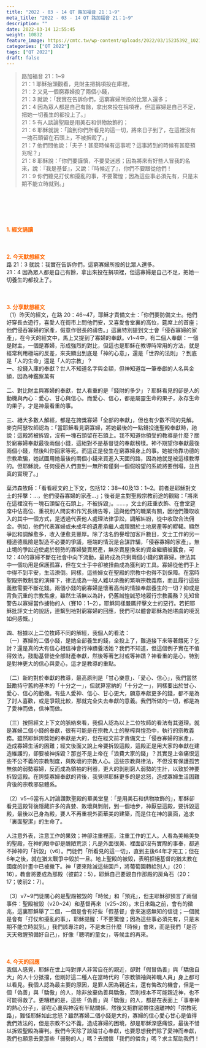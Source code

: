 ```yaml
---
title: "2022 - 03 - 14 QT 路加福音 21：1~9"
meta_title: "2022 - 03 - 14 QT 路加福音 21：1~9"
description: ""
date: 2022-03-14 12:55:45
weight: 10832
feature_image: https://cmtc.tw/wp-content/uploads/2022/03/15235392_10211799862337740_180693556567566654_o-1.webp
categories: ["QT 2022"]
tags: ["QT 2022"]
draft: false
---
```


<blockquote>路加福音 21：1~9<br />
21：1 耶穌抬頭觀看，見財主把捐項投在庫裡，<br />
21：2 又見一個窮寡婦投了兩個小錢，<br />
21：3 就說：「我實在告訴你們，這窮寡婦所投的比眾人還多；<br />
21：4 因為眾人都是自己有餘，拿出來投在捐項裡，但這寡婦是自己不足，把她一切養生的都投上了。」<br />
21：5 有人談論聖殿是用美石和供物妝飾的；<br />
21：6 耶穌就說：「論到你們所看見的這一切，將來日子到了，在這裡沒有一塊石頭留在石頭上，不被拆毀了。」<br />
21：7 他們問他說：「夫子！甚麼時候有這事呢？這事將到的時候有甚麼預兆呢？」<br />
21：8 耶穌說：「你們要謹慎，不要受迷惑；因為將來有好些人冒我的名來，說：『我是基督』，又說：『時候近了』，你們不要跟從他們！<br />
21：9 你們聽見打仗和擾亂的事，不要驚惶；因為這些事必須先有，只是末期不能立時就到。」</blockquote><br />
&nbsp;<br />
<br />
&nbsp;<br />
<br />
<span style="color: #ff6600;"><strong>1. </strong><strong>經文誦讀</strong></span><br />
<br />
<span style="color: #ff6600;"><strong> </strong></span><br />
<br />
<span style="color: #ff6600;"><strong>2. 今天默想</strong><strong>經文<br />
</strong></span>路 21：3 就說：我實在告訴你們，這窮寡婦所投的比眾人還多。<br />
21：4 因為眾人都是自己有餘，拿出來投在捐項裡，但這寡婦是自己不足，把她一切養生的都投上了。<br />
<br />
&nbsp;<br />
<br />
<span style="color: #ff6600;"><strong>3. 分享默想經文<br />
</strong></span>（1）昨天的經文，在路 20：46~47，耶穌才責備文士：「你們要防備文士。他們好穿長衣遊行，喜愛人在街市上問他們安，又喜愛會堂裏的高位，筵席上的首座；他們侵吞寡婦的家產，假意作很長的禱告。」這裏特別提到文士會「侵吞寡婦的家產」，在今天的經文中，馬上又提到了寡婦的奉獻。v1~4中，有二個人奉獻：一個是財主，一個是寡婦，形成強烈的對比，但這也是耶穌在教導時常用的方法，就是經常利用極端的反差，來突顯出到底是「神的心意」，還是「世界的法則」？到底是「人的生命」還是「人的宗教」？<br />
一、投錢入庫的奉獻？世人不知道名字與金額，但神知道每一筆奉獻的人名與金額，因為神鑑察萬有<br />
<br />
二、對比財主與寡婦的奉獻，世人看重的是「錢財的多少」？耶穌看見的卻是人的動機與內心：愛心、甘心與信心。而愛心、信心，都是屬靈生命的果子，永存生命的果子，才是神最看重的事。<br />
<br />
三、絕大多數人解經，都是在誇獎寡婦「全部的奉獻」，但也有少數不同的見解。麥克阿瑟牧師認為：「當耶穌看見窮寡婦，將她最後的一點錢投進聖殿奉獻時，祂說：這殿將被拆毀，沒有一塊石頭留在石頭上。我不知道你領受的教導是什麼？關於窮寡婦奉獻最後兩個小錢，這絕對不是基督徒的奉獻榜樣。神不期望你奉獻最後兩個小錢，然後叫你回家等死。而這正是發生在窮寡婦身上的事。她被倚靠功德的宗教欺騙，她試圖用她最後的兩個小錢來買進入天國的路，因為她就是被這樣教導的。但耶穌說，任何侵吞人們直到一無所有僅剩一個假盼望的系統將要倒塌，並且真的實現了。」<br />
<br />
葉沛森牧師：「看看經文的上下文，包括12：38~40及13：1~2。前者是耶穌對文士的抨擊：…，他們侵吞寡婦的家產…」；後者是主對聖殿宗教前途的觀點：「將來在這裡沒有一塊石頭留在石頭上，不被拆毀」。……，文士的莊重衣飾、在會堂筵席中佔高位、重視別人問安和作冗長禱告等，這與他們的職業有關，因他們賺取收入的其中一個方式，是透過代表他人處理法律爭訟，調解糾紛，從中收取合法佣金。例如，他們代表寡婦或未成年的遺產承繼人處理關於土地房產等的轇轕。顯然爭訟和調解愈多，收入便愈見豐厚。除了沽名釣譽增加客戶數目，文士工作的另一種道德風險是製造不必要的爭議，極端的情況是合謀詐騙，「侵吞寡婦的家產」。無止境的爭訟迫使處於弱勢的寡婦變賣房產，無奈賣屋換來的資金繼續被蠶食，可12：40的寡婦不斷在社會中向下流動，最終成為只剩兩個小錢的窮寡婦。律法其中一個功用是保護孤寡，但在文士手中卻被扭曲成為獲利的工具。寡婦從他們手上中得不到平安，生活潦倒。同樣，這些婦女在聖殿的宗教中也得不到保障。在當時聖殿宗教制度的演繹下，律法成為一般人難以承擔的繁瑣宗教義務，而且履行這些義務需要不斷花錢。兩個小錢的窮寡婦是懷著高尚的情操奉獻養生的一切？抑或是背負沉重的宗教焦慮，雖然生活無以為計，仍舊誠惶誠恐地履行宗教義務？先知曾警告以寡婦當作擄物的人（賽10：1~2），耶穌同樣嚴厲抨擊文士的惡行。若把耶穌批評文士的說話，連繫到衪對窮寡婦的回應，我們可以體會耶穌為她堪虞的境況如何感慨。」<br />
<br />
四、根據以上二位牧師不同的解經，我個人的看法：<br />
（一）寡婦的二個小錢，是她全部養生的錢，全投上了，難道接下來等著餓死？乞討？還是真的大有信心相信神會行神蹟養活她？我們不知道，但這個例子實在不值得效法，鼓勵基督徒全部財產奉獻，然後等著乞討或等神蹟？神看重的是心，特別是對神更大的信心與愛心，這才是教導的重點。<br />
<br />
（二）新約對於奉獻的教導，最高原則是「甘心樂意」、「愛心、信心」，我們當然鼓勵持守舊約基本的「十分之一」，但就算當納的「十分之一」，同樣要出於甘心、愛心、信心的動機。有些人愛神、信心、甘心更大，願意奉獻更多的錢，都不是為了討人喜歡，或是爭競比較，那就完全失去奉獻的意義。我們所做的一切，都是為了愛神而做，信神而做。<br />
<br />
（三）按照經文上下文的脈絡來看，我個人認為以上二位牧師的看法有其道理。就是寡婦二個小錢的奉獻，很有可能是在宗教人士的壓榨與惶恐中，執行的宗教義務。雖然耶穌誇獎她的奉獻是大的，但在經文前才責備文士「侵吞寡婦的家產」，造成寡婦生活的困難；經文後面又說上帝要拆毀這殿，這殿正是用大家的奉獻在建造維護的，卻要被神拆毀？那豈不是上帝在「浪費大家的錢」？其實是上帝痛恨這些不公不義的宗教制度，與敗壞的宗教人心。這些宗教與律法，不但沒有保護孤苦無依的弱勢寡婦，反而成為領袖的利器，更大的剝削窮人弱勢的生計，以致於神要拆毀這殿。在誇獎寡婦奉獻的背後，我覺得耶穌更多的是忿怒，造成寡婦生活困難背後的宗教邪惡體系。<br />
<br />
（2）v5~6當有人討論讚歎聖殿的華美堂皇：「是用美石和供物妝飾的」，耶穌卻看見這殿背後隱藏許多的貪婪、敗壞與剝削，到一個地步，神厭惡這殿，要拆毀這殿，最後以己身為殿，要人不再重視外面華美的建築，而是住在神的裏面，追求「裏面聖潔」的生命了。<br />
<br />
人注意外表，注意工作的果效；神卻注重裡面，注重工作的工人。人看為美輪美奐的聖殿，在神的眼中卻是醜陋荒涼；凡是外面很美、裡面卻沒有實際的事奉，都逃不掉神的「拆毀」（v6）。門徒們「所看見的這一切」，直到主後64年才完工；但在6年之後，就在猶太戰爭中毀於一旦。地上聖殿的被毀，表明拒絕基督的猶太教在國度的計畫中已被撇下。神「要來除滅這些園戶，將葡萄園轉給別人」（20：16），教會將要成為那殿（彼前2：5），耶穌自己要親自作那殿的房角石（20：17；彼前2：7）。<br />
<br />
（3）v7~9門徒關心的是聖殿被毀的「時候」和「預兆」，但主耶穌卻預言了兩個事件：聖殿被毀（v20~24）和基督再來（v25~28）。末日來臨之前，會有的徵兆，這裏耶穌舉了二個，一個是會有好些「假基督」會來迷惑無知的信徒；一個就是會有「打仗和擾亂的事」，耶穌提醒：「不要驚惶；因為這些事必須先有，只是末期不能立時就到。」我們該專注的，不是末日什麼「時候」會來，而是我們「是否天天儆醒預備好自己」，好像「聰明的童女」，等候主的再來。<br />
<br />
&nbsp;<br />
<br />
<span style="color: #ff6600;"><strong>4. 今天的回應<br />
</strong></span>我個人感覺，耶穌在世上時對罪人非常自在的親近，卻對「假冒偽善」與「驕傲自大」的人十分抵擋，但剛好這二種人在當時代的「宗教領袖與神職人員」身上都可以看見。我個人認為最主要的原因，是罪人因為親近主，還有悔改的機會，但是一個「偽善」與「驕傲」的人，除非放棄偽善與驕傲，否則根本不可能親近神，也不可能得救了。更糟糕的是，這些「偽善」與「驕傲」的人，都是在表面上「事奉神的熱心分子」，卻在心裏與神沒有半點關係，然後又把群眾帶往遠離神的「宗教死路」，難怪耶穌如此忿怒？雖然寡婦二個小錢是大的，寡婦的信心愛心甘心是值得我們效法的，但是宗教不公不義，造成寡婦的困境，卻是耶穌深感痛恨，最後不惜以拆毀聖殿為審判。我們今天除了談論甘心奉獻，也要思想我們除了愛神而奉獻，我們也願意去愛那些「弱勢的人」嗎？去關懷「我們的憐舎」嗎？求主幫助我們！<br />
<br />
&nbsp;
        